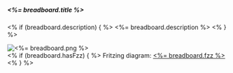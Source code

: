 ##### <%= breadboard.title %>

<% if (breadboard.description) { %>
<%= breadboard.description %>
<% } %>

![<%= breadboard.png %>](<%= breadboard.png.split("/").splice(1).join("/") %>)<br>
<% if (breadboard.hasFzz) { %>
Fritzing diagram: [<%= breadboard.fzz %>](<%= breadboard.fzz.split("/").splice(1).join("/") %>)
<% } %>
&nbsp;
